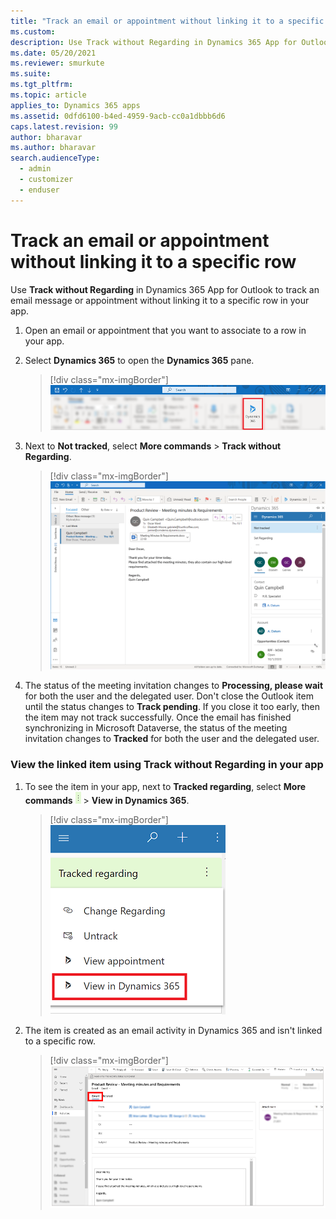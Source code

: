 ```yaml
---
title: "Track an email or appointment without linking it to a specific row in your app (Dynamics 365 apps) | MicrosoftDocs"
ms.custom: 
description: Use Track without Regarding in Dynamics 365 App for Outlook to link an email message or meeting without linking it to a specific row.
ms.date: 05/20/2021
ms.reviewer: smurkute
ms.suite: 
ms.tgt_pltfrm: 
ms.topic: article
applies_to: Dynamics 365 apps
ms.assetid: 0dfd6100-b4ed-4959-9acb-cc0a1dbbb6d6
caps.latest.revision: 99
author: bharavar 
ms.author: bharavar 
search.audienceType: 
  - admin
  - customizer
  - enduser
---
```


# Track an email or appointment without linking it to a specific row 

Use **Track without Regarding** in Dynamics 365 App for Outlook to track an email message or appointment without linking it to a specific row in your app.


1. Open an email or appointment that you want to associate to a row in your app. 

2. Select **Dynamics 365** to open the **Dynamics 365** pane.  

   > [!div class="mx-imgBorder"] 
   > ![Open App for Outlook pane.](../media/open-pane-appforoutlook.png)  

3. Next to **Not tracked**, select **More commands** > **Track without Regarding**.

   > [!div class="mx-imgBorder"] 
   > ![Select track without linking the item to a specific row in your app.](../media/track-without-regarding.gif)
   
4. The status of the meeting invitation changes to **Processing, please wait** for both the user and the delegated user. Don't close the Outlook item until the status changes to **Track pending**. If you close it too early, then the item may not track successfully. Once the email has finished synchronizing in Microsoft Dataverse, the status of the meeting invitation changes to **Tracked** for both the user and the delegated user.


### View the linked item using Track without Regarding in your app 

1. To see the item in your app, next to **Tracked regarding**, select **More commands** ![More commands for tracked regarding.](../media/more-command-button-tracked-regarding.png) > **View in Dynamics 365**.

   > [!div class="mx-imgBorder"] 
   > ![View the tracked item in Dynamics 365.](../media/view-in-app.png)  

2. The item is created as an email activity in  Dynamics 365 and isn't linked to a specific row.

   > [!div class="mx-imgBorder"] 
   > ![See the track without regarding item in your app.](../media/track-without-regarding-in-app.png)

